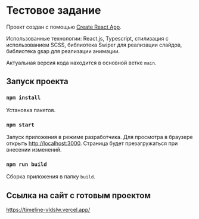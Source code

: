 # Тестовое задание

Проект создан с помощью [Create React App](https://github.com/facebook/create-react-app).

Использованные технологии: React.js, Typescript, cтилизация с использованием SCSS, библиотека Swiper для реализации слайдов, библиотека gsap для реализации анимации. 

Актуальная версия кода находится в основной ветке `main`.

## Запуск проекта 
### `npm install`

Установка пакетов. 

### `npm start`

Запуск приложения в режиме разработчика. Для просмотра в браузере открыть [http://localhost:3000](http://localhost:3000).
Страница будет презагружаться при внесении изменений. 

### `npm run build`

Сборка приложения в папку `build`.

## Ссылка на сайт с готовым проектом

https://timeline-vldslw.vercel.app/

